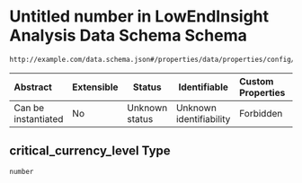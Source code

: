 # Untitled number in LowEndInsight Analysis Data Schema Schema

```txt
http://example.com/data.schema.json#/properties/data/properties/config/properties/critical_currency_level
```




| Abstract            | Extensible | Status         | Identifiable            | Custom Properties | Additional Properties | Access Restrictions | Defined In                                                                 |
| :------------------ | ---------- | -------------- | ----------------------- | :---------------- | --------------------- | ------------------- | -------------------------------------------------------------------------- |
| Can be instantiated | No         | Unknown status | Unknown identifiability | Forbidden         | Allowed               | none                | [data.schema.json\*](../../out/v1/data.schema.json "open original schema") |

## critical_currency_level Type

`number`
